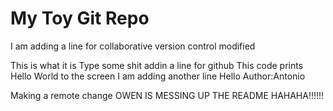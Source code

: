 # My Toy Git Repo

I am adding a line for collaborative version control modified

This is what it is
Type some shit
addin a line for github
This code prints Hello World to the screen
I am adding another line 
Hello
Author:Antonio

Making a remote change
OWEN IS MESSING UP THE README HAHAHA!!!!!!
